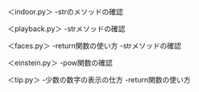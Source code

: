 ＜indoor.py＞
-strのメソッドの確認

＜playback.py＞
-strメソッドの確認

＜faces.py＞
-return関数の使い方
-strメソッドの確認

＜einstein.py＞
-pow関数の確認

＜tip.py＞
-少数の数字の表示の仕方
-return関数の使い方

